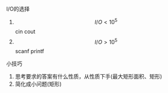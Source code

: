

I/O的选择

1. $$I/O < 10^5$$ cin cout
2. $$I/O >  10^5$$ scanf printf





小技巧

1. 思考要求的答案有什么性质，从性质下手(最大矩形面积、矩形)
2. 简化成小问题(矩形)